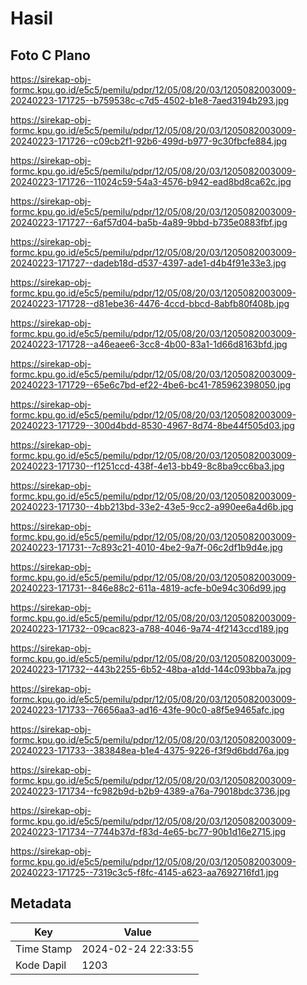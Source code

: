 # Hasil

## Foto C Plano

https://sirekap-obj-formc.kpu.go.id/e5c5/pemilu/pdpr/12/05/08/20/03/1205082003009-20240223-171725--b759538c-c7d5-4502-b1e8-7aed3194b293.jpg

https://sirekap-obj-formc.kpu.go.id/e5c5/pemilu/pdpr/12/05/08/20/03/1205082003009-20240223-171726--c09cb2f1-92b6-499d-b977-9c30fbcfe884.jpg

https://sirekap-obj-formc.kpu.go.id/e5c5/pemilu/pdpr/12/05/08/20/03/1205082003009-20240223-171726--11024c59-54a3-4576-b942-ead8bd8ca62c.jpg

https://sirekap-obj-formc.kpu.go.id/e5c5/pemilu/pdpr/12/05/08/20/03/1205082003009-20240223-171727--6af57d04-ba5b-4a89-9bbd-b735e0883fbf.jpg

https://sirekap-obj-formc.kpu.go.id/e5c5/pemilu/pdpr/12/05/08/20/03/1205082003009-20240223-171727--dadeb18d-d537-4397-ade1-d4b4f91e33e3.jpg

https://sirekap-obj-formc.kpu.go.id/e5c5/pemilu/pdpr/12/05/08/20/03/1205082003009-20240223-171728--d81ebe36-4476-4ccd-bbcd-8abfb80f408b.jpg

https://sirekap-obj-formc.kpu.go.id/e5c5/pemilu/pdpr/12/05/08/20/03/1205082003009-20240223-171728--a46eaee6-3cc8-4b00-83a1-1d66d8163bfd.jpg

https://sirekap-obj-formc.kpu.go.id/e5c5/pemilu/pdpr/12/05/08/20/03/1205082003009-20240223-171729--65e6c7bd-ef22-4be6-bc41-785962398050.jpg

https://sirekap-obj-formc.kpu.go.id/e5c5/pemilu/pdpr/12/05/08/20/03/1205082003009-20240223-171729--300d4bdd-8530-4967-8d74-8be44f505d03.jpg

https://sirekap-obj-formc.kpu.go.id/e5c5/pemilu/pdpr/12/05/08/20/03/1205082003009-20240223-171730--f1251ccd-438f-4e13-bb49-8c8ba9cc6ba3.jpg

https://sirekap-obj-formc.kpu.go.id/e5c5/pemilu/pdpr/12/05/08/20/03/1205082003009-20240223-171730--4bb213bd-33e2-43e5-9cc2-a990ee6a4d6b.jpg

https://sirekap-obj-formc.kpu.go.id/e5c5/pemilu/pdpr/12/05/08/20/03/1205082003009-20240223-171731--7c893c21-4010-4be2-9a7f-06c2df1b9d4e.jpg

https://sirekap-obj-formc.kpu.go.id/e5c5/pemilu/pdpr/12/05/08/20/03/1205082003009-20240223-171731--846e88c2-611a-4819-acfe-b0e94c306d99.jpg

https://sirekap-obj-formc.kpu.go.id/e5c5/pemilu/pdpr/12/05/08/20/03/1205082003009-20240223-171732--09cac823-a788-4046-9a74-4f2143ccd189.jpg

https://sirekap-obj-formc.kpu.go.id/e5c5/pemilu/pdpr/12/05/08/20/03/1205082003009-20240223-171732--443b2255-6b52-48ba-a1dd-144c093bba7a.jpg

https://sirekap-obj-formc.kpu.go.id/e5c5/pemilu/pdpr/12/05/08/20/03/1205082003009-20240223-171733--76656aa3-ad16-43fe-90c0-a8f5e9465afc.jpg

https://sirekap-obj-formc.kpu.go.id/e5c5/pemilu/pdpr/12/05/08/20/03/1205082003009-20240223-171733--383848ea-b1e4-4375-9226-f3f9d6bdd76a.jpg

https://sirekap-obj-formc.kpu.go.id/e5c5/pemilu/pdpr/12/05/08/20/03/1205082003009-20240223-171734--fc982b9d-b2b9-4389-a76a-79018bdc3736.jpg

https://sirekap-obj-formc.kpu.go.id/e5c5/pemilu/pdpr/12/05/08/20/03/1205082003009-20240223-171734--7744b37d-f83d-4e65-bc77-90b1d16e2715.jpg

https://sirekap-obj-formc.kpu.go.id/e5c5/pemilu/pdpr/12/05/08/20/03/1205082003009-20240223-171725--7319c3c5-f8fc-4145-a623-aa7692716fd1.jpg


## Metadata

| Key        | Value               |
| ---------- | ------------------- |
| Time Stamp | 2024-02-24 22:33:55 |
| Kode Dapil | 1203                |



